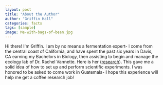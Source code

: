 ```yaml
---
layout: post
title: "About the Author"
author: "Griffin Hall"
categories: facts
tags: [sample]
image: Me-with-bags-of-bean.jpg
---
```


Hi there! I'm Griffin. I am by no means a fermentation expert- I come from the central coast of California, and have spent the past six years in Davis, CA earning my Bachelors in Biology, then assisting to begin and manage the ecology lab of Dr. Rachel Vannette. Here is her  (<a href="http://vannettelab.faculty.ucdavis.edu/" target="_blank">research</a>). This gave me a solid idea of how to set up and perform scientific experiments. I was honored to be asked to come work in Guatemala- I hope this experience will help me get a coffee research job! 
